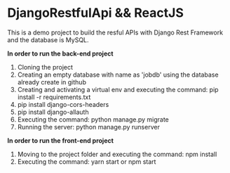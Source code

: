 # DjangoRestfulApi && ReactJS

<p>This is a demo project to build the resful APIs with Django Rest Framework and the database is MySQL.</p>
<p><strong>In order to run the back-end project</strong></p>
<ol>
  <li>Cloning the project</li>
  <li>Creating an empty database with name as 'jobdb' using the database already create in github</li>
  <li>Creating and activating a virtual env and executing the command: pip install -r requirements.txt</li>
  <li>pip install django-cors-headers </li>
  <li>pip install django-allauth </li>
  <li>Executing the command: python manage.py migrate</li>
  <li>Running the server: python manage.py runserver</li>
</ol>

<p><strong>In order to run the front-end project</strong></p>

<ol>
  <li>Moving to the project folder and executing the command: npm install</li>
  <li>Executing the command: yarn start or npm start</li>
</ol>

